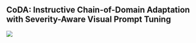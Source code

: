 ## CoDA: Instructive Chain-of-Domain Adaptation with Severity-Aware Visual Prompt Tuning 
![](https://visitor-badge.glitch.me/badge?page_id=Cuzyoung.CoDA)


